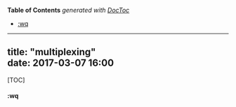 <!-- START doctoc generated TOC please keep comment here to allow auto update -->
<!-- DON'T EDIT THIS SECTION, INSTEAD RE-RUN doctoc TO UPDATE -->
**Table of Contents**  *generated with [DocToc](https://github.com/thlorenz/doctoc)*

- [:wq](#wq)

<!-- END doctoc generated TOC please keep comment here to allow auto update -->

---  
title: "multiplexing"   
date: 2017-03-07 16:00  
---  
[TOC]  

#### :wq

